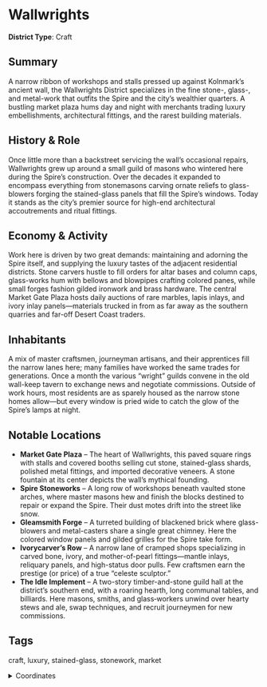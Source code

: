 # Wallwrights

**District Type**: Craft

## Summary

A narrow ribbon of workshops and stalls pressed up against Kolnmark’s ancient wall, the Wallwrights District specializes in the fine stone-, glass-, and metal-work that outfits the Spire and the city’s wealthier quarters. A bustling market plaza hums day and night with merchants trading luxury embellishments, architectural fittings, and the rarest building materials.

## History & Role

Once little more than a backstreet servicing the wall’s occasional repairs, Wallwrights grew up around a small guild of masons who wintered here during the Spire’s construction. Over the decades it expanded to encompass everything from stonemasons carving ornate reliefs to glass-blowers forging the stained-glass panels that fill the Spire’s windows. Today it stands as the city’s premier source for high-end architectural accoutrements and ritual fittings.

## Economy & Activity

Work here is driven by two great demands: maintaining and adorning the Spire itself, and supplying the luxury tastes of the adjacent residential districts. Stone carvers hustle to fill orders for altar bases and column caps, glass-works hum with bellows and blowpipes crafting colored panes, while small forges fashion gilded ironwork and brass hardware. The central Market Gate Plaza hosts daily auctions of rare marbles, lapis inlays, and ivory inlay panels—materials trucked in from as far away as the southern quarries and far-off Desert Coast traders.

## Inhabitants

A mix of master craftsmen, journeyman artisans, and their apprentices fill the narrow lanes here; many families have worked the same trades for generations. Once a month the various “wright” guilds convene in the old wall-keep tavern to exchange news and negotiate commissions. Outside of work hours, most residents are as sparely housed as the narrow stone homes allow—but every window is pried wide to catch the glow of the Spire’s lamps at night.

## Notable Locations

- **Market Gate Plaza** – The heart of Wallwrights, this paved square rings with stalls and covered booths selling cut stone, stained-glass shards, polished metal fittings, and imported decorative veneers. A stone fountain at its center depicts the wall’s mythical founding.
- **Spire Stoneworks** – A long row of workshops beneath vaulted stone arches, where master masons hew and finish the blocks destined to repair or expand the Spire. Their dust motes drift into the street like snow.
- **Gleamsmith Forge** – A turreted building of blackened brick where glass-blowers and metal-casters share a single great chimney. Here the colored window panels and gilded grilles for the Spire take form.
- **Ivorycarver’s Row** – A narrow lane of cramped shops specializing in carved bone, ivory, and mother-of-pearl fittings—mantle inlays, reliquary panels, and high-status door pulls. Few craftsmen earn the prestige (or price) of a true “celeste sculptor.”
- **The Idle Implement** – A two-story timber-and-stone guild hall at the district’s southern end, with a roaring hearth, long communal tables, and billiards. Here masons, smiths, and glass‐workers unwind over hearty stews and ale, swap techniques, and recruit journeymen for new commissions.

## Tags

craft, luxury, stained-glass, stonework, market

<details>
<summary>Coordinates</summary>

- [4167,5238]
- [4167,5590]
- [4723,5592]
- [5221,5472]
- [5375,5338]
- [5295,5228]

</details>
